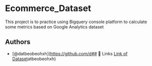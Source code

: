 # Ecommerce_Dataset

 This project is to practice using Bigquery console platform to calculate some metrics based on Google Analytics dataset

## Authors

- [@datbeobeohxh](https://github.com/d## 🔗 Links
[Link of Dataset](https://console.cloud.google.com/bigquery?project=ecommerce-357701&ws=!1m5!1m4!4m3!1sbigquery-public-data!2sgoogle_analytics_sample!3sga_sessions_20170801)atbeobeohxh)


